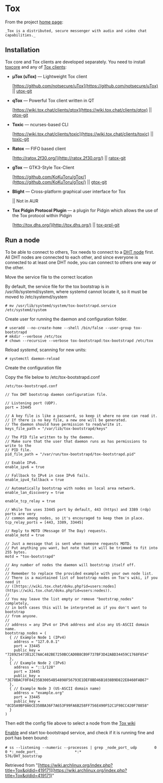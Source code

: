 # Tox

From the project [home page](https://tox.chat/):

	_Tox is a distributed, secure messenger with audio and video chat capabilities._

## Installation

Tox core and Tox clients are developed separately. You need to install [toxcore](https://www.archlinux.org/packages/?name=toxcore) and any of [Tox clients](https://wiki.tox.chat/clients):

*   **µTox (uTox)** — Lightweight Tox client

	[https://github.com/notsecure/uTox](https://github.com/notsecure/uTox) || [utox-git](https://aur.archlinux.org/packages/utox-git/)

*   **qTox** — Powerful Tox client written in QT

	[https://wiki.tox.chat/clients/qtox](https://wiki.tox.chat/clients/qtox) || [qtox-git](https://aur.archlinux.org/packages/qtox-git/)

*   **Toxic** — ncurses-based CLI

	[https://wiki.tox.chat/clients/toxic](https://wiki.tox.chat/clients/toxic) || [toxic-git](https://aur.archlinux.org/packages/toxic-git/)

*   **Ratox** — FIFO based client

	[http://ratox.2f30.org/](http://ratox.2f30.org/) || [ratox-git](https://aur.archlinux.org/packages/ratox-git/)

*   **gTox** — GTK3-Style Tox-Client

	[https://github.com/KoKuToru/gTox/](https://github.com/KoKuToru/gTox/) || [gtox-git](https://aur.archlinux.org/packages/gtox-git/)

*   **Blight** — Cross-platform graphical user interface for Tox

	|| Not in AUR

*   **Tox Pidgin Protocol Plugin** — a plugin for Pidgin which allows the use of the Tox protocol within Pidgin

	[http://tox.dhs.org/](http://tox.dhs.org/) || [tox-prpl-git](https://aur.archlinux.org/packages/tox-prpl-git/)

## Run a node

To be able to connect to others, Tox needs to connect to a [DHT node](https://wiki.tox.chat/users/nodes) first. All DHT nodes are connected to each other, and since everyone is connected to at least one DHT node, you can connect to others one way or the other.

Move the service file to the correct location

By default, the service file for the tox bootstrap is in /usr/lib/systemd/system, where systemd cannot locate it, so it must be moved to /etc/systemd/system

```
# mv /usr/lib/systemd/system/tox-bootstrapd.service /etc/systemd/system

```

Create user for running the daemon and configuration folder.

```
# useradd --no-create-home --shell /bin/false --user-group tox-bootstrapd
# mkdir --verbose /etc/tox
# chown --recursive --verbose tox-bootstrapd:tox-bootstrapd /etc/tox

```

Reload _systemd_, scanning for new units:

```
# systemctl daemon-reload

```

Create the configuration file

Copy the file below to /etc/tox-bootstrapd.conf

 `/etc/tox-bootstrapd.conf` 

```
// Tox DHT bootstrap daemon configuration file.

// Listening port (UDP).
port = 33445

// A key file is like a password, so keep it where no one can read it.
// If there is no key file, a new one will be generated.
// The daemon should have permission to read/write it.
keys_file_path = "/var/lib/tox-bootstrapd/keys"

// The PID file written to by the daemon.
// Make sure that the user that daemon runs as has permissions to write to the
// PID file.
pid_file_path = "/var/run/tox-bootstrapd/tox-bootstrapd.pid"

// Enable IPv6.
enable_ipv6 = true

// Fallback to IPv4 in case IPv6 fails.
enable_ipv4_fallback = true

// Automatically bootstrap with nodes on local area network.
enable_lan_discovery = true

enable_tcp_relay = true

// While Tox uses 33445 port by default, 443 (https) and 3389 (rdp) ports are very
// common among nodes, so it's encouraged to keep them in place.
tcp_relay_ports = [443, 3389, 33445]

// Reply to MOTD (Message Of The Day) requests.
enable_motd = true

// Just a message that is sent when someone requests MOTD.
// Put anything you want, but note that it will be trimmed to fit into 255 bytes.
motd = "tox-bootstrapd"

// Any number of nodes the daemon will bootstrap itself off.
//
// Remember to replace the provided example with your own node list.
// There is a maintained list of bootstrap nodes on Tox's wiki, if you need it
// ([https://wiki.tox.chat/doku.php?id=users:nodes](https://wiki.tox.chat/doku.php?id=users:nodes)).
//
// You may leave the list empty or remove "bootstrap_nodes" completely,
// in both cases this will be interpreted as if you don't want to bootstrap
// from anyone.
//
// address = any IPv4 or IPv6 address and also any US-ASCII domain name.
bootstrap_nodes = (
  { // Example Node 1 (IPv4)
    address = "127.0.0.1"
    port = 33445
    public_key = "728925473812C7AAC482BE7250BCCAD0B8CB9F737BF3D42ABD34459C1768F854"
  },
  { // Example Node 2 (IPv6)
    address = "::1/128"
    port = 33445
    public_key = "3E78BACF0F84235B30054B54898F56793E1DEF8BD46B1038B9D822E8460FAB67"
  },
  { // Example Node 3 (US-ASCII domain name)
    address = "example.org"
    port = 33445
    public_key = "8CD5A9BF0A6CE358BA36F7A653F99FA6B258FF756E490F52C1F98CC420F78858"
  }
)
```

Then edit the config file above to select a node from the [Tox wiki](https://wiki.tox.chat/users/nodes)

[Enable](/index.php/Enable "Enable") and start tox-bootstrapd service, and check if it is running fine and port has been bound:

 `# ss --listening --numeric --processes | grep _node_port_`  `udp        0      0 *:_node_port_                 *:*                                 576/DHT_bootstrap` 

Retrieved from "[https://wiki.archlinux.org/index.php?title=Tox&oldid=419171](https://wiki.archlinux.org/index.php?title=Tox&oldid=419171)"